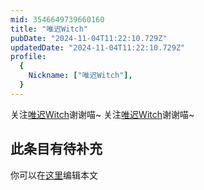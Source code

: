 ```yaml
---
mid: 3546649739660160
title: "唯迟Witch"
pubDate: "2024-11-04T11:22:10.729Z"
updatedDate: "2024-11-04T11:22:10.729Z"
profile:
  {
    Nickname: ["唯迟Witch"],
  }
---
```


关注[唯迟Witch](https://space.bilibili.com/3546649739660160)谢谢喵~ 关注[唯迟Witch](https://space.bilibili.com/3546649739660160)谢谢喵~

## 此条目有待补充
你可以在[这里](https://github.com/Yuhanawa/VTuber.ICU/edit/master/src/content/v/唯迟Witch/index.md)编辑本文
